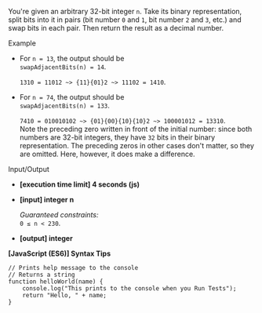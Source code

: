 You're given an arbitrary 32-bit integer `n`. Take its binary representation, split bits
into it in pairs (bit number `0` and `1`, bit number `2` and `3`, etc.) and swap bits in
each pair. Then return the result as a decimal number.

Example

- For `n = 13`, the output should be  
  `swapAdjacentBits(n) = 14`.

  `1310 = 11012 ~> {11}{01}2 ~> 11102 = 1410`.

- For `n = 74`, the output should be  
  `swapAdjacentBits(n) = 133`.

  `7410 = 010010102 ~> {01}{00}{10}{10}2 ~> 100001012 = 13310`.  
  Note the preceding zero written in front of the initial number: since both numbers are
  32-bit integers, they have `32` bits in their binary representation. The preceding zeros
  in other cases don't matter, so they are omitted. Here, however, it does make a
  difference.

Input/Output

- **\[execution time limit\] 4 seconds (js)**

- **\[input\] integer n**

  _Guaranteed constraints:_  
  `0 ≤ n < 230`.

- **\[output\] integer**

**\[JavaScript (ES6)\] Syntax Tips**

    // Prints help message to the console
    // Returns a string
    function helloWorld(name) {
        console.log("This prints to the console when you Run Tests");
        return "Hello, " + name;
    }
